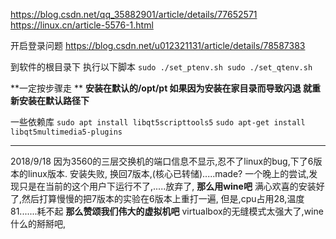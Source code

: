 https://blog.csdn.net/qq_35882901/article/details/77652571
https://linux.cn/article-5576-1.html

开启登录问题
https://blog.csdn.net/u012321131/article/details/78587383

到软件的根目录下  执行以下脚本
`sudo ./set_ptenv.sh
sudo ./set_qtenv.sh`

**一定按步骤走  **
**安装在默认的/opt/pt    如果因为安装在家目录而导致闪退  就重新安装在默认路径下**

一些依赖库
`sudo apt install libqt5scripttools5`
`sudo apt-get install  libqt5multimedia5-plugins` 

-----------------------
2018/9/18
因为3560的三层交换机的端口信息不显示,忍不了linux的bug,下了6版本的linux版本.
安装失败,
换回7版本,(核心已转储).....made?
一个晚上的尝试,发现只是在当前的这个用户下运行不了,.....放弃了,
**那么用wine吧**
满心欢喜的安装好了,然后打算慢慢的把7版本的实验在6版本上重打一遍,
但是,cpu占用28,温度81.......耗不起
**那么赞颂我们伟大的虚拟机吧**
virtualbox的无缝模式太强大了,wine什么的掰掰吧,

